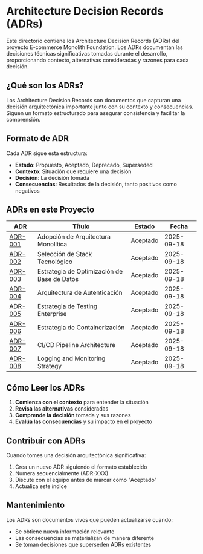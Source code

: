 # Architecture Decision Records (ADRs)

Este directorio contiene los Architecture Decision Records (ADRs) del proyecto E-commerce Monolith Foundation. Los ADRs documentan las decisiones técnicas significativas tomadas durante el desarrollo, proporcionando contexto, alternativas consideradas y razones para cada decisión.

## ¿Qué son los ADRs?

Los Architecture Decision Records son documentos que capturan una decisión arquitectónica importante junto con su contexto y consecuencias. Siguen un formato estructurado para asegurar consistencia y facilitar la comprensión.

## Formato de ADR

Cada ADR sigue esta estructura:

- **Estado**: Propuesto, Aceptado, Deprecado, Superseded
- **Contexto**: Situación que requiere una decisión
- **Decisión**: La decisión tomada
- **Consecuencias**: Resultados de la decisión, tanto positivos como negativos

## ADRs en este Proyecto

| ADR                                                | Título                                      | Estado   | Fecha      |
| -------------------------------------------------- | ------------------------------------------- | -------- | ---------- |
| [ADR-001](./001-monolithic-architecture.md)        | Adopción de Arquitectura Monolítica         | Aceptado | 2025-09-18 |
| [ADR-002](./002-technology-stack-selection.md)     | Selección de Stack Tecnológico              | Aceptado | 2025-09-18 |
| [ADR-003](./003-database-optimization-strategy.md) | Estrategia de Optimización de Base de Datos | Aceptado | 2025-09-18 |
| [ADR-004](./004-authentication-architecture.md)    | Arquitectura de Autenticación               | Aceptado | 2025-09-18 |
| [ADR-005](./005-testing-strategy.md)               | Estrategia de Testing Enterprise            | Aceptado | 2025-09-18 |
| [ADR-006](./006-containerization-strategy.md)      | Estrategia de Containerización              | Aceptado | 2025-09-18 |
| [ADR-007](./007-ci-cd-pipeline-architecture.md)    | CI/CD Pipeline Architecture                 | Aceptado | 2025-09-18 |
| [ADR-008](./008-logging-monitoring-strategy.md)    | Logging and Monitoring Strategy             | Aceptado | 2025-09-18 |

## Cómo Leer los ADRs

1. **Comienza con el contexto** para entender la situación
2. **Revisa las alternativas** consideradas
3. **Comprende la decisión** tomada y sus razones
4. **Evalúa las consecuencias** y su impacto en el proyecto

## Contribuir con ADRs

Cuando tomes una decisión arquitectónica significativa:

1. Crea un nuevo ADR siguiendo el formato establecido
2. Numera secuencialmente (ADR-XXX)
3. Discute con el equipo antes de marcar como "Aceptado"
4. Actualiza este índice

## Mantenimiento

Los ADRs son documentos vivos que pueden actualizarse cuando:

- Se obtiene nueva información relevante
- Las consecuencias se materializan de manera diferente
- Se toman decisiones que superseden ADRs existentes
